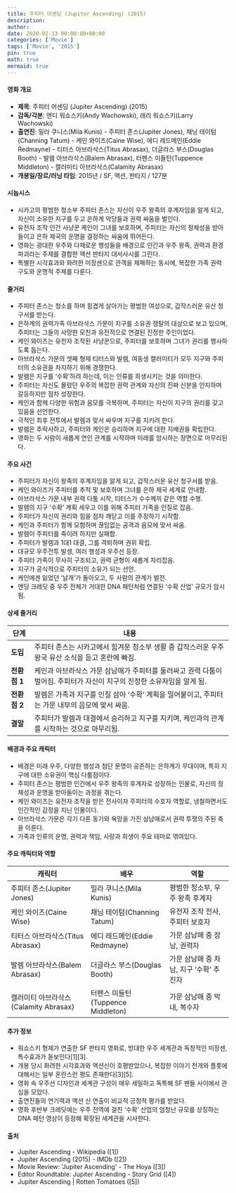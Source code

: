 ```yaml
---
title: 주피터 어센딩 (Jupiter Ascending) (2015)
description: 
author: 
date: 2020-02-13 00:00:00+00:00
categories: ['Movie']
tags: ['Movie', '2015']
pin: true
math: true
mermaid: true
---
```

#### 영화 개요

- **제목**: 주피터 어센딩 (Jupiter Ascending) (2015)  
- **감독/각본**: 앤디 워쇼스키(Andy Wachowski), 래리 워쇼스키(Larry Wachowski)  
- **출연진**: 밀라 쿠니스(Mila Kunis) - 주피터 존스(Jupiter Jones), 채닝 테이텀(Channing Tatum) - 케인 와이즈(Caine Wise), 에디 레드메인(Eddie Redmayne) - 티터스 아브라삭스(Titus Abrasax), 더글라스 부스(Douglas Booth) - 발렘 아브라삭스(Balem Abrasax), 터펜스 미들턴(Tuppence Middleton) - 캘러미티 아브라삭스(Calamity Abrasax)  
- **개봉일/장르/러닝 타임**: 2015년 / SF, 액션, 판타지 / 127분  

#### 시놉시스

- 시카고의 평범한 청소부 주피터 존스는 자신이 우주 왕족의 후계자임을 알게 되고, 자신이 소유한 지구를 두고 은하계 악당들과 권력 싸움을 벌인다.  
- 유전자 조작 인간 사냥꾼 케인이 그녀를 보호하며, 주피터는 자신의 정체성을 받아들이고 은하 제국의 운명을 결정하는 싸움에 뛰어든다.  
- 영화는 광대한 우주와 다채로운 행성들을 배경으로 인간과 우주 왕족, 권력과 환경 파괴라는 주제를 결합한 액션 판타지 대서사시를 그린다.  
- 특별한 시각효과와 화려한 미장센으로 관객을 제패하는 동시에, 복잡한 가족 권력 구도와 운명적 주제를 다룬다.  

#### 줄거리

- 주피터 존스는 청소를 하며 힘겹게 살아가는 평범한 여성으로, 갑작스러운 유산 청구서를 받는다.  
- 은하계의 권력가족 아브라삭스 가문이 지구를 소유권 쟁탈의 대상으로 보고 있으며, 주피터는 그들의 사망한 모친과 유전적으로 연결된 진정한 주인이었다.  
- 케인 와이즈는 유전자 조작된 사냥꾼으로, 주피터를 보호하며 그녀가 권리를 행사하도록 돕는다.  
- 아브라삭스 가문의 셋째 형제 티터스와 발렘, 여동생 캘러미티가 모두 지구와 주피터의 소유권을 차지하기 위해 경쟁한다.  
- 발렘은 지구를 ‘수확’하려 하는데, 이는 인류를 희생시키는 것을 의미한다.  
- 주피터는 자신도 몰랐던 우주의 복잡한 권력 관계와 자신의 진짜 신분을 인지하며 갈등하지만 점차 성장한다.  
- 케인과 함께 다양한 위험과 음모를 극복하며, 주피터는 자신이 지구의 권리를 갖고 있음을 선언한다.  
- 극적인 최후 전투에서 발렘과 맞서 싸우며 지구를 지키려 한다.  
- 발렘은 추락사하고, 주피터와 케인은 승리하며 지구에 대한 지배권을 확립한다.  
- 영화는 두 사람이 새롭게 연인 관계를 시작하며 미래를 암시하는 장면으로 마무리된다.  

#### 주요 사건

- 주피터가 자신이 왕족의 후계자임을 알게 되고, 갑작스러운 유산 청구서를 받음.  
- 케인 와이즈가 주피터를 추적 및 보호하며 그녀를 은하 제국 세계로 안내함.  
- 아브라삭스 가문 내부 권력 다툼 시작, 티터스가 수수께끼 같은 역할 수행.  
- 발렘의 지구 ‘수확’ 계획 세우고 이를 위해 주피터 가족을 인질로 잡음.  
- 주피터가 자신의 권리와 힘을 점차 깨닫고 이를 주장하기 시작함.  
- 케인과 주피터가 함께 모험하며 끊임없는 공격과 음모에 맞서 싸움.  
- 발렘이 주피터를 죽이려 하지만 실패함.  
- 주피터가 발렘과 1대1 대결, 그를 격퇴하며 권위 확립.  
- 대규모 우주전투 발생, 여러 행성과 우주선 등장.  
- 주피터 가족이 무사히 구조되고, 권력 균형이 새롭게 자리잡음.  
- 지구가 공식적으로 주피터의 소유가 되는 선언.  
- 케인에겐 잃었던 ‘날개’가 돌아오고, 두 사람의 관계가 발전.  
- 엔딩 크레딧 중 우주 전체가 거대한 DNA 패턴처럼 연결된 ‘수확 산업’ 규모가 암시됨.  

#### 상세 줄거리

| **단계**   | **내용** |
|------------|----------|
| **도입**   | 주피터 존스는 시카고에서 힘겨운 청소부 생활 중 갑작스러운 우주 왕국 유산 소식을 듣고 혼란에 빠짐. |
| **전환점 1**| 케인과 아브라삭스 가문 삼남매가 주피터를 둘러싸고 권력 다툼이 벌어짐. 주피터가 자신이 지구의 진정한 소유자임을 알게 됨. |
| **전환점 2**| 발렘은 가족과 지구를 인질 삼아 ‘수확’ 계획을 밀어붙이고, 주피터는 가문 내부의 음모에 맞서 싸움. |
| **결말**   | 주피터가 발렘과 대결에서 승리하고 지구를 지키며, 케인과의 관계를 시작하는 것으로 마무리됨. |

#### 배경과 주요 캐릭터

- 배경은 미래 우주, 다양한 행성과 첨단 문명이 공존하는 은하계가 무대이며, 특히 지구에 대한 소유권이 핵심 다툼점이다.  
- 주피터 존스는 평범한 인간에서 우주 왕족의 후계자로 성장하는 인물로, 자신의 정체성과 운명을 받아들이는 과정을 겪는다.  
- 케인 와이즈는 유전자 조작을 받은 전사이자 주피터의 수호자 역할로, 냉철하면서도 인간적인 감정을 지닌 인물이다.  
- 아브라삭스 가문은 각기 다른 동기와 욕망을 가진 삼남매로서 권력 투쟁의 주된 축을 이룬다.  
- 가족과 인류의 운명, 권력과 책임, 사랑과 희생이 주요 테마로 엮여있다.  

#### 주요 캐릭터와 역할

| **캐릭터**       | **배우**          | **역할**                |
|------------------|-------------------|-------------------------|
| 주피터 존스(Jupiter Jones) | 밀라 쿠니스(Mila Kunis)  | 평범한 청소부, 우주 왕족 후계자  |
| 케인 와이즈(Caine Wise) | 채닝 테이텀(Channing Tatum) | 유전자 조작 전사, 주피터 보호자 |
| 티터스 아브라삭스(Titus Abrasax) | 에디 레드메인(Eddie Redmayne) | 가문 삼남매 중 장남, 권력자    |
| 발렘 아브라삭스(Balem Abrasax) | 더글라스 부스(Douglas Booth) | 가문 삼남매 중 차남, 지구 ‘수확’ 추진자 |
| 캘러미티 아브라삭스(Calamity Abrasax) | 터펜스 미들턴(Tuppence Middleton) | 가문 삼남매 중 막내, 복수자      |

#### 추가 정보

- 워쇼스키 형제가 연출한 SF 판타지 영화로, 방대한 우주 세계관과 독창적인 미장센, 특수효과가 돋보인다[1][3].  
- 개봉 당시 화려한 시각효과와 액션신이 호평받았으나, 복잡한 이야기 전개와 플롯에 대해서는 일부 혼란스런 평도 존재한다[3][5].  
- 영화 속 우주선 디자인과 세계관 구성이 매우 세밀하고 독특해 SF 팬들 사이에서 관심을 모았다.  
- 출연진들의 연기력과 액션 신 연출이 비교적 긍정적 평가를 받았다.  
- 영화 후반부 크레딧에는 우주 전역에 걸친 ‘수확’ 산업의 엄청난 규모를 상징하는 DNA 패턴 영상이 등장해 확장된 세계관을 시사한다.  

#### 출처

- Jupiter Ascending - Wikipedia ([1])  
- Jupiter Ascending (2015) - IMDb ([2])  
- Movie Review: 'Jupiter Ascending' - The Hoya ([3])  
- Editor Roundtable: Jupiter Ascending - Story Grid ([4])  
- Jupiter Ascending | Rotten Tomatoes ([5])
